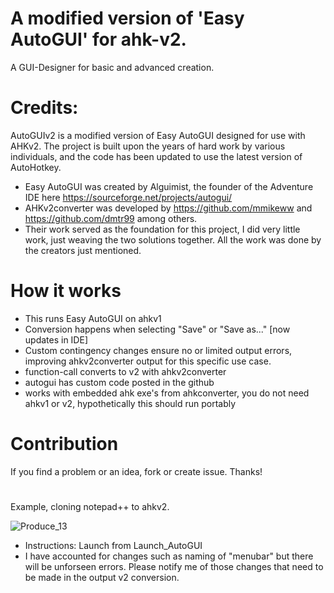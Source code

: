 # A modified version of 'Easy AutoGUI' for ahk-v2. 
A GUI-Designer for basic and advanced creation.  


# Credits:
AutoGUIv2 is a modified version of Easy AutoGUI designed for use with AHKv2. The project is built upon the years of hard work by various individuals, and the code has been updated to use the latest version of AutoHotkey.
- Easy AutoGUI was created by Alguimist, the founder of the Adventure IDE here https://sourceforge.net/projects/autogui/
- AHKv2converter was developed by https://github.com/mmikeww and https://github.com/dmtr99 among others.
- Their work served as the foundation for this project, I did very little work, just weaving the two solutions together. All the work was done by the creators just mentioned.
  
# How it works 
- This runs Easy AutoGUI on ahkv1
- Conversion happens when selecting "Save" or "Save as..." [now updates in IDE]
- Custom contingency changes ensure no or limited output errors, improving ahkv2converter output for this specific use case.
- function-call converts to v2 with ahkv2converter
- autogui has custom code posted in the github
- works with embedded ahk exe's from ahkconverter, you do not need ahkv1 or v2, hypothetically this should run portably

# Contribution
If you find a problem or an idea, fork or create issue. Thanks!
#
Example, cloning notepad++ to ahkv2. 

![Produce_13](https://user-images.githubusercontent.com/98753696/235309043-9dcac7d8-d0d5-4311-8a25-93cff5e63533.GIF)



- Instructions: Launch from Launch_AutoGUI
- I have accounted for changes such as naming of "menubar" but there will be unforseen errors. Please notify me of those changes that need to be made in the output v2 conversion. 
 
